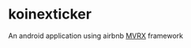 # koinexticker
An android application using airbnb [MVRX](https://github.com/airbnb/MvRx/wiki) framework
